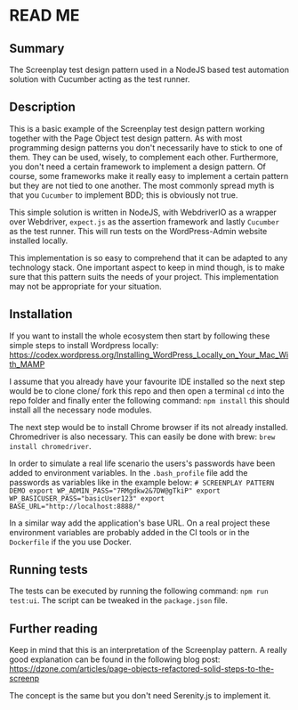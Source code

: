 # READ ME

## Summary
The Screenplay test design pattern used in a NodeJS based test automation solution with Cucumber acting as the test runner.

## Description
This is a basic example of the Screenplay test design pattern working together with the Page Object test design pattern.
As with most programming design patterns you don't necessarily have to stick to one of them. They can be used, wisely, to complement each other. Furthermore, you don't need a certain framework to implement a design pattern. Of course, some frameworks make it really easy to implement a certain pattern but they are not tied to one another. The most commonly spread myth is that you `Cucumber` to implement BDD; this is obviously not true.

This simple solution is written in NodeJS, with WebdriverIO as a wrapper over Webdriver, `expect.js` as the assertion framework and lastly `Cucumber` as the test runner. This will run tests on the WordPress-Admin website installed locally.

This implementation is so easy to comprehend that it can be adapted to any technology stack. One important aspect to keep in mind though, is to make sure that this pattern suits the needs of your project. This implementation may not be appropriate for your situation.

## Installation
If you want to install the whole ecosystem then start by following these simple steps to install Wordpress locally:
https://codex.wordpress.org/Installing_WordPress_Locally_on_Your_Mac_With_MAMP

I assume that you already have your favourite IDE installed so the next step would be to clone clone/ fork this repo and then open a terminal `cd` into the repo folder and finally enter the following command: `npm install` this should install all the necessary node modules.

The next step would be to install Chrome browser if its not already installed. Chromedriver is also necessary. This can easily be done with brew: `brew install chromedriver`.

In order to simulate a real life scenario the users's passwords have been added to environment variables. In the `.bash_profile` file add the passwords as variables like in the example below:
`# SCREENPLAY PATTERN DEMO
export WP_ADMIN_PASS="7RMgdkw2&7DW@gTkiP"
export WP_BASICUSER_PASS="basicUser123"
export BASE_URL="http://localhost:8888/"`

In a similar way add the application's base URL. On a real project these environment variables are probably added in the CI tools or in the `Dockerfile` if the you use Docker.

## Running tests
The tests can be executed by running the following command: `npm run test:ui`.
The script can be tweaked in the `package.json` file.

## Further reading
Keep in mind that this is an interpretation of the Screenplay pattern. A really good explanation can be found in the following blog post: https://dzone.com/articles/page-objects-refactored-solid-steps-to-the-screenp

The concept is the same but you don't need Serenity.js to implement it.